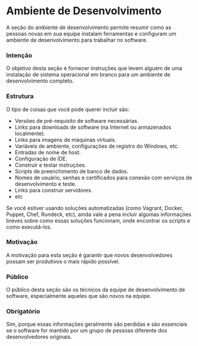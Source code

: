 # Ambiente de Desenvolvimento

A seção do ambiente de desenvolvimento permite resumir como as pessoas novas em sua equipe instalam ferramentas e configuram um ambiente de desenvolvimento para trabalhar no software.

### Intenção

O objetivo desta seção é fornecer instruções que levem alguém de uma instalação de sistema operacional em branco para um ambiente de desenvolvimento completo.

### Estrutura

O tipo de coisas que você pode querer incluir são:

- Versões de pré-requisito de software necessárias.
- Links para downloads de software (na Internet ou armazenados localmente).
- Links para imagens de máquinas virtuais.
- Variáveis de ambiente, configurações de registro do Windows, etc.
- Entradas de nome de host.
- Configuração de IDE.
- Construir e testar instruções.
- Scripts de preenchimento de banco de dados.
- Nomes de usuário, senhas e certificados para conexão com serviços de desenvolvimento e teste.
- Links para construir servidores.
- etc

Se você estiver usando soluções automatizadas (como Vagrant, Docker, Puppet, Chef, Rundeck, etc), ainda vale a pena incluir algumas informações breves sobre como essas soluções funcionam, onde encontrar os scripts e como executá-los.

### Motivação

A motivação para esta seção é garantir que novos desenvolvedores possam ser produtivos o mais rápido possível.

### Público

O público desta seção são os técnicos da equipe de desenvolvimento de software, especialmente aqueles que são novos na equipe.

### Obrigatório

Sim, porque essas informações geralmente são perdidas e são essenciais se o software for mantido por um grupo de pessoas diferente dos desenvolvedores originais.